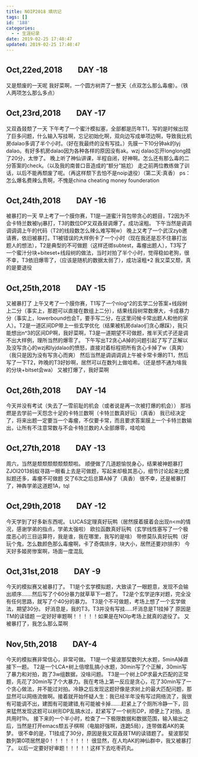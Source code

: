 ```yaml
---
title: NOIP2018 填坑记
tags: []
id: '188'
categories:
  - - 生涯纪录
date: 2019-02-25 17:48:47
updated: 2019-02-25 17:48:47
---
```


## Oct,22ed,2018　　DAY -18

又是颓废的一天呢 我好菜啊，一个圆方树弄了一整天（点双怎么那么毒瘤）。（铁人两项怎么那么多点）

## Oct,23rd,2018　　DAY -17

又双叒叕颓了一天 下午考了一个蜜汁模拟塞，全部都是历年T1，写的是时候出现了巨多问题，什么输入写挂啊，忘记初始化啊，双向边写成单项边啊，导致我比机房dalao多调了半个小时。（好在我最终的没有写挂。）先膜一下10分钟ak的lyj dalao。有好多机房dalao因为各种各样的原因没有ak。wzj dalao忘开longlong挂了20分，太惨了。 晚上听了神仙讲课，半程自闭，好神啊。怎么还有那么毒的二分答案的check。（以及我的南普口音造成的“额分”尴尬） 走之前两位教练做了训话，以后不能再颓废了呢。（再这样颓下去怕不是noip退役）（第二天:真香） ps：怎么爆名费辣么贵啊，不愧是china cheating money founderation

## Oct,24th,2018　　DAY -16

被暴打的一天 早上考了一个膜你赛，T1是一道蜜汁背包带贪心的题目，T2因为不会卡特兰数被lyj暴打，T3的数位DP又双叒叕调爆了。成功滚粗。 下午当然是调调调调调上午的代码（T2的线段数怎么辣么难写啊w） 晚上又考了一个武汉zyb邀请赛，依旧被暴打。T1被错误的大样例卡了一个小时（现在我还是忍不住暴打出题人的想法），T2是典型的不可做题（这样还绑subtest，毒瘤出题人），T3写了一个蜜汁分块+biteset+线段树的做法，当时对拍了半个小时，觉得稳如老狗，很不幸，T3依旧爆零了，（应该是随机的数据太弱了），成功滚粗\*2 我又菜又颓，真的是要退役

## Oct,25th,2018　　DAY -15

又被暴打了 上午又考了一个膜你赛，T1写了一个nlog^2的玄学二分答案+线段树上二分（事实上，那题可以直接在数组上二分），结果线段树常数爆大，卡成暴力分（事实上，lowerbound也会T，要手写二分，在这里问候卡常出题人和他的家人）。T2是一道区间DP带上一些玄学优化（结果被机房dalao们贪心爆踩），我只能想出n^3的区间DP啊，我好菜啊，T3是一道期望不可做题，推半天式子还是调不出大样例，理所当然的爆零了。 下午写出T2贪心A掉的问题引起了写了正解以及没写贪心的wzj和lyjdalao的愤怒，直接对着标程把所有贪心卡掉了w（真爽）（我只是因为没有写贪心而爽） 然后当然是调调调调上午被卡常卡爆的T1，然后写了一下T2，昨晚的T3好妙啊，居然可以在数列上做哈希。（还是想不通为啥我的分块+bitset会wa） 又被打爆了，我好菜啊

## Oct,26th,2018　　DAY -14

今天并没有考试（失去了一雪前耻的机会（或者说是再一次被打爆的机会）） 那裆燃是去学前一天怨念十足的卡特兰数啊（卡特兰数真好玩）（真香） 我已经决定了，将来出题一定要当一个毒瘤，不仅要卡常，而且要求答案膜上一个卡特兰数输出，让所有不注意常数与不会卡特兰数的人全部爆零，哇哈哈

## Oct,27th,2018　　DAY -13

周六，当然是颓颓颓颓颓颓颓啦。 顺便做了几道题愉悦身心，结果被神题暴打 ZJOI2013蚂蚁寻路一眼看上去是可做题，写起来却极其恶心，细节讨论起来比模拟题还多，毒瘤不可做题 交了6次之后总算A掉了（真香） 很不幸，还是被暴打了，神犇学弟这道题1A，tql

## Oct,29th,2018　　DAY -12

今天学到了好多新东西呢。 LUCAS定理真好玩鸭（居然膜着膜着会出现n<m的情况，感谢学弟的指点，学弟太强啦） 欧拉函数真好玩鸭（玄学线性塞写了一个极度恶心的三目运算符，我是谁，我在哪里，我写的是啥） 带修莫队真好玩鸭（好玩个鬼，怎么数颜色那么毒瘤啊，卡了奇偶排序，块大小，居然还要对t排序） 今天好多姬房惨案啊，场面一度混乱

## Oct,31st,2018　　DAY -9

今天的模拟赛又被暴打了。 T1是个玄学模拟题，大致读了一眼题意，发现不会输出顺序.......然后写了个60分暴力就草草下一题了。 T2是个玄学逆序对题，完全没有任何思路，就写了个40分的暴力。 T3是个不可做题，考场上想了一个玄学做法，期望30分。 好消息是，我的T3，T3并没有写挂.....坏消息是T1挂掉了 原因是TM的读错题 一定好好审题啊！！！！！如果是在NOIp考场上就真的退役了。 又被暴打了，我怎么那么菜啊

## Nov,5th,2018　　DAY-4

今天的模拟赛非常信心，非常可做。 T1是一个斐波那契数列大水题，5minA掉直接下一题。 T2是一个LCA+树上倍增乱搞小水题，30min写了个正解，30min写了暴力和对拍，跑了3w组数据，没啥问题。 T3是一个树上DP求最大匹配的正常题，先花了30min写了个大暴力。我在考场上第一反应是贪心，花了30min写了一个贪心做法，并不能过对拍。冷静之后发现这题好像是求树上的最大匹配问题，那显然可以网络流做啊。接着就开始怀疑人生：我已经半年没有写过网络流了，我很有可能调不出，建图有可能建错,有可能被卡掉.......赶紧上了个厕所冷静一下，回来猛然发现这题可以树形DP乱搞水过，赶紧写了一个树形DP，顺便上了对拍。总共用时1h。 接下来的一个半小时，检查了一下极限数据和数据范围，输入输出之后，当然是打开emacs颓五子棋啊（电脑好强啊，连跪5局），连带做着AK的美梦。 很不幸的是，T1挂成了30分，原因是我又双叒叕TM的读错题了。 斐波那契数列第0项居然是0！！！！！！！！ 很显然，在人均AK的神仙群中，我又被暴打了。 以后一定要好好审题！！！！！这样下去吃枣药丸。